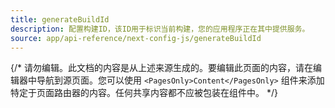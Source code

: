 ```yaml
---
title: generateBuildId
description: 配置构建ID，该ID用于标识当前构建，您的应用程序正在其中提供服务。
source: app/api-reference/next-config-js/generateBuildId
---
```


{/* 请勿编辑。此文档的内容是从上述来源生成的。要编辑此页面的内容，请在编辑器中导航到源页面。您可以使用 `<PagesOnly>Content</PagesOnly>` 组件来添加特定于页面路由器的内容。任何共享内容都不应被包装在组件中。 */}